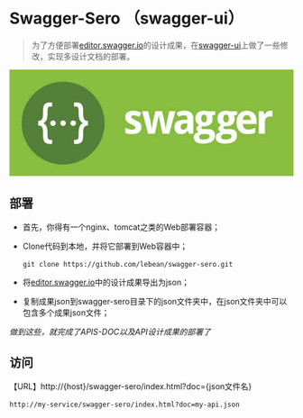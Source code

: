 

# Swagger-Sero （swagger-ui）

> 为了方便部署[editor.swagger.io]( http://editor.swagger.io/ )的设计成果，在[swagger-ui]( https://github.com/swagger-api/swagger-ui )上做了一些修改，实现多设计文档的部署。

 ![img](./swagger.jpg) 



## 部署

- 首先，你得有一个nginx、tomcat之类的Web部署容器；

- Clone代码到本地，并将它部署到Web容器中；

  ~~~
  git clone https://github.com/lebean/swagger-sero.git
  ~~~

- 将[editor.swagger.io]( http://editor.swagger.io/ )中的设计成果导出为json；

- 复制成果json到swagger-sero目录下的json文件夹中，在json文件夹中可以包含多个成果json文件；

*做到这些，就完成了APIS-DOC以及API设计成果的部署了*



## 访问

【URL】http://{host}/swagger-sero/index.html?doc={json文件名}

~~~
http://my-service/swagger-sero/index.html?doc=my-api.json
~~~

